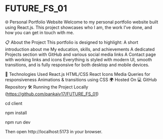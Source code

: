 # FUTURE_FS_01
🌐 Personal Portfolio Website
Welcome to my personal portfolio website built using React.js. This project showcases who I am, the work I’ve done, and how you can get in touch with me.

📋 About the Project
This portfolio is designed to highlight:
A short introduction about me
My education, skills, and achievements
A dedicated Projects section with GitHub and various social media links
A Contact page with working links and icons
Everything is styled with modern UI, smooth transitions, and is fully responsive for both desktop and mobile devices.

🚀 Technologies Used
React.js
HTML/CSS
React Icons
Media Queries for responsiveness
Animations & transitions using CSS
🌍 Hosted On
💻 GitHub Repository
🛠️ Running the Project Locally
(https://github.com/pankajv17/FUTURE_FS_01)

cd client

npm install

npm run dev

Then open http://localhost:5173 in your browser.
